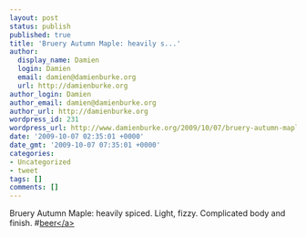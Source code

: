 ```yaml
---
layout: post
status: publish
published: true
title: 'Bruery Autumn Maple: heavily s...'
author:
  display_name: Damien
  login: Damien
  email: damien@damienburke.org
  url: http://damienburke.org
author_login: Damien
author_email: damien@damienburke.org
author_url: http://damienburke.org
wordpress_id: 231
wordpress_url: http://www.damienburke.org/2009/10/07/bruery-autumn-maple-heavily-s-2/
date: '2009-10-07 02:35:01 +0000'
date_gmt: '2009-10-07 07:35:01 +0000'
categories:
- Uncategorized
- tweet
tags: []
comments: []
---
```

<p>Bruery Autumn Maple: heavily spiced. Light, fizzy. Complicated body and finish. #<a href="http:&#47;&#47;search.twitter.com&#47;search?q=%23beer" class="aktt_hashtag">beer<&#47;a></p>
